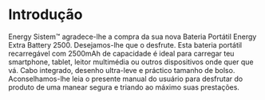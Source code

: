 # Introdução
Energy Sistem™ agradece-lhe a compra da sua nova Bateria Portátil Energy Extra Battery 2500.
Desejamos-lhe que o desfrute. Esta bateria portátil recarregável com 2500mAh de capacidade é ideal 
para carregar teu smartphone, tablet, leitor multimédia ou outros dispositivos onde quer que 
vá. Cabo integrado, desenho ultra-leve e práctico tamanho de bolso.
Aconselhamos-lhe leia o presente manual do usuário para desfrutar do produto de uma
manear segura e triando ao máximo suas prestações. 
